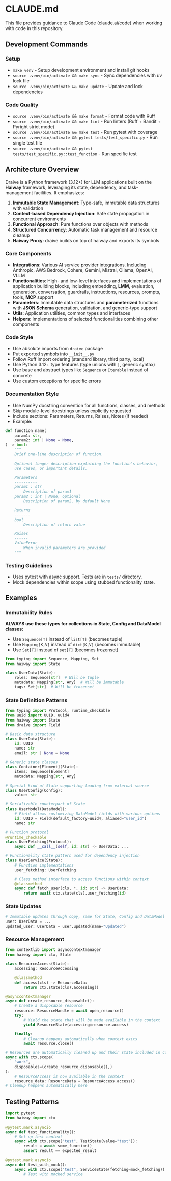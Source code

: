 # CLAUDE.md

This file provides guidance to Claude Code (claude.ai/code) when working with code in this repository.

## Development Commands

### Setup

- `make venv` - Setup development environment and install git hooks
- `source .venv/bin/activate && make sync` - Sync dependencies with uv lock file
- `source .venv/bin/activate && make update` - Update and lock dependencies

### Code Quality

- `source .venv/bin/activate && make format` - Format code with Ruff
- `source .venv/bin/activate && make lint` - Run linters (Ruff + Bandit + Pyright strict mode)
- `source .venv/bin/activate && make test` - Run pytest with coverage
- `source .venv/bin/activate && pytest tests/test_specific.py` - Run single test file
- `source .venv/bin/activate && pytest tests/test_specific.py::test_function` - Run specific test

## Architecture Overview

Draive is a Python framework (3.12+) for LLM applications built on the **Haiway** framework, leveraging its state, dependency, and task-management facilities. It emphasizes:

1. **Immutable State Management**: Type-safe, immutable data structures with validation
2. **Context-based Dependency Injection**: Safe state propagation in concurrent environments
3. **Functional Approach**: Pure functions over objects with methods
4. **Structured Concurrency**: Automatic task management and resource cleanup
5. **Haiway Proxy**: draive builds on top of haiway and exports its symbols

### Core Components

- **Integrations**: Various AI service provider integrations. Including Anthropic, AWS Bedrock, Cohere, Gemini, Mistral, Ollama, OpenAI, VLLM
- **Functionalities**: High- and low-level interfaces and implementations of application building blocks, including embedding, **LMM**, evaluation, generation, conversation, guardrails, instructions, resources, prompts, tools, **MCP** support
- **Parameters**: Immutable data structures and **parameterized** functions with **JSON Schema** generation, validation, and generic-type support
- **Utils**: Application utilities, common types and interfaces
- **Helpers**: Implementations of selected functionalities combining other components

### Code Style

- Use absolute imports from `draive` package
- Put exported symbols into `__init__.py`
- Follow Ruff import ordering (standard library, third party, local)
- Use Python 3.12+ type features (type unions with `|`, generic syntax)
- Use base and abstract types like `Sequence` or `Iterable` instead of concrete
- Use custom exceptions for specific errors

### Documentation Style

- Use NumPy docstring convention for all functions, classes, and methods
- Skip module-level docstrings unless explicitly requested
- Include sections: Parameters, Returns, Raises, Notes (if needed)
- Example:

```python
def function_name(
    param1: str,
    param2: int | None = None,
) -> bool:
    """
    Brief one-line description of function.

    Optional longer description explaining the function's behavior,
    use cases, or important details.

    Parameters
    ----------
    param1 : str
        Description of param1
    param2 : int | None, optional
        Description of param2, by default None

    Returns
    -------
    bool
        Description of return value

    Raises
    ------
    ValueError
        When invalid parameters are provided
    """
```

### Testing Guidelines

- Uses pytest with async support. Tests are in `tests/` directory.
- Mock dependencies within scope using stubbed functionality state.

## Examples

### Immutability Rules

**ALWAYS use these types for collections in State, Config and DataModel classes:**
- Use `Sequence[T]` instead of `list[T]` (becomes tuple)
- Use `Mapping[K,V]` instead of `dict[K,V]` (becomes immutable)
- Use `Set[T]` instead of `set[T]` (becomes frozenset)

```python
from typing import Sequence, Mapping, Set
from haiway import State

class UserData(State):
    roles: Sequence[str]  # Will be tuple
    metadata: Mapping[str, Any]  # Will be immutable
    tags: Set[str]  # Will be frozenset

```

### State Definition Patterns

```python
from typing import Protocol, runtime_checkable
from uuid import UUID, uuid4
from haiway import State
from draive import Field

# Basic data structure
class UserData(State):
    id: UUID
    name: str
    email: str | None = None

# Generic state classes
class Container[Element](State):
    items: Sequence[Element]
    metadata: Mapping[str, Any]

# Special kind of State supporting loading from external source
class UserConfig(Config):
    value: str

# Serializable counterpart of State
class UserModel(DataModel):
    # Field allows customizing DataModel fields with various options
    id: UUID = Field(default_factory=uuid4, aliased="user_id")
    name: str

# Function protocol
@runtime_checkable
class UserFetching(Protocol):
    async def __call__(self, id: str) -> UserData: ...

# Functionality state pattern used for dependency injection
class UserService(State):
    # Function implementations
    user_fetching: UserFetching

    # Class method interface to access functions within context
    @classmethod
    async def fetch_user(cls, *, id: str) -> UserData:
        return await ctx.state(cls).user_fetching(id)
```

### State Updates

```python
# Immutable updates through copy, same for State, Config and DataModel
user: UserData = ...
updated_user: UserData = user.updated(name="Updated")
```

### Resource Management

```python
from contextlib import asynccontextmanager
from haiway import ctx, State

class ResourceAccess(State):
    accessing: ResourceAccessing

    @classmethod
    def access(cls) -> ResourceData:
        return ctx.state(cls).accessing()

@asynccontextmanager
async def create_resource_disposable():
    # Create a disposable resource
    resource: ResourceHandle = await open_resource()
    try:
        # Yield the state that will be made available in the context
        yield ResourceState(accessing=resource.access)

    finally:
        # Cleanup happens automatically when context exits
        await resource.close()

# Resources are automatically cleaned up and their state included in context
async with ctx.scope(
    "work",
    disposables=(create_resource_disposable(),)
):
    # ResourceAccess is now available in the context
    resource_data: ResourceData = ResourceAccess.access()
# Cleanup happens automatically here
```

## Testing Patterns

```python
import pytest
from haiway import ctx

@pytest.mark.asyncio
async def test_functionality():
    # Set up test context
    async with ctx.scope("test", TestState(value="test")):
        result = await some_function()
        assert result == expected_result

@pytest.mark.asyncio
async def test_with_mock():
    async with ctx.scope("test", ServiceState(fetching=mock_fetching)):
        # Test with mocked service
```
